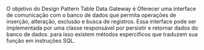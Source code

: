  O objetivo do Design Pattern Table Data Gateway é Oferecer uma interface de comunicação
  com o banco de dados que permita operações de inserção, alteração, exclusão e busca de 
 registros. Essa interface pode ser implementada por uma classe responsável por persistir e
 retornar dados do banco de dados. para isso existem métodos espercificos que traduzem sua
 função em instruções SQL.